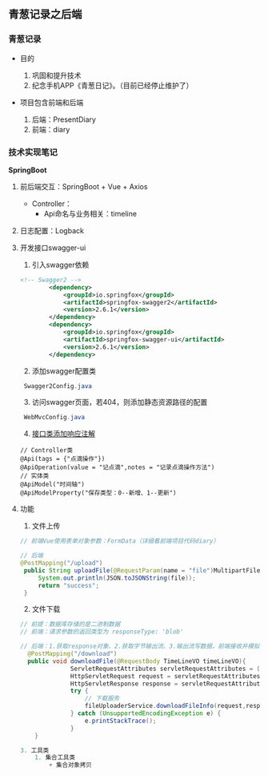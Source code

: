 ## 青葱记录之后端

### 青葱记录

+ 目的
  1. 巩固和提升技术
  2. 纪念手机APP《青葱日记》。（目前已经停止维护了）

+ 项目包含前端和后端
  1. 后端：PresentDiary
  2. 前端：diary

### 技术实现笔记

**SpringBoot**
1. 前后端交互：SpringBoot + Vue + Axios
    + Controller：
      + Api命名与业务相关：timeline
      
2. 日志配置：Logback

3. 开发接口swagger-ui
    1. 引入swagger依赖
    ```xml
    <!-- Swagger2 -->
            <dependency>
                <groupId>io.springfox</groupId>
                <artifactId>springfox-swagger2</artifactId>
                <version>2.6.1</version>
            </dependency>
            <dependency>
                <groupId>io.springfox</groupId>
                <artifactId>springfox-swagger-ui</artifactId>
                <version>2.6.1</version>
            </dependency>
    ```
   2. 添加swagger配置类
   ```java
    Swagger2Config.java
   ```
   
   3. 访问swagger页面，若404，则添加静态资源路径的配置
   ```java
    WebMvcConfig.java
   ```
   
   4. [接口类添加响应注解](https://www.ibm.com/developerworks/cn/java/j-using-swagger-in-a-spring-boot-project/index.html)
   ```text
   // Controller类
   @Api(tags = {"点滴操作"})
   @ApiOperation(value = "记点滴",notes = "记录点滴操作方法")
   // 实体类
   @ApiModel("时间轴")
   @ApiModelProperty("保存类型：0--新增、1--更新")
   ```

4. 功能
   1. 文件上传
   ```java
   // 前端Vue使用表单对象参数：FormData（详细看前端项目代码diary）
   
   // 后端
   @PostMapping("/upload")
    public String uploadFile(@RequestParam(name = "file")MultipartFile file){
        System.out.println(JSON.toJSONString(file));
        return "success";
    }
   
   ```
   
   2. 文件下载
   ```java
   // 前提：数据库存储的是二进制数据
   // 前端：请求参数的返回类型为 responseType: 'blob'
   
   // 后端：1.获取response对象、2.获取字节输出流、3.输出流写数据，前端接收并模拟下载
     @PostMapping("/download")
     public void downloadFile(@RequestBody TimeLineVO timeLineVO){
                 ServletRequestAttributes servletRequestAttributes = (ServletRequestAttributes) RequestContextHolder.getRequestAttributes();
                 HttpServletRequest request = servletRequestAttributes.getRequest();
                 HttpServletResponse response = servletRequestAttributes.getResponse();
                 try {
                     // 下载服务
                     fileUploaderService.downloadFileInfo(request,response);
                 } catch (UnsupportedEncodingException e) {
                     e.printStackTrace();
                 }  
       }   
   
   3. 工具类
       1. 集合工具类
           + 集合对象拷贝
   
   ```